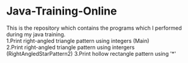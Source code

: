 # Java-Training-Online
This is the repository which contains the programs which I performed during my java training.<br>
1.Print right-angled triangle pattern using integers (Main) <br>
2.Print right-angled triangle pattern using intergers (RightAngledStarPattern2)
3.Print hollow rectangle pattern using '*'
